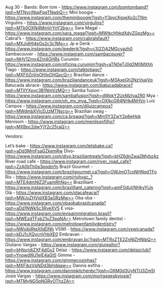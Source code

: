 Aug 30 - Bands:
Bom tom - https://www.instagram.com/bomtomband?igsh=MTNycjNiajFpeTNwbQ==
Mini boogie - https://www.instagram.com/theminiboogie?igsh=Y3pycXgxeXo2cTNm
Virgulins - https://www.instagram.com/virgulins?igsh=MTk0OXN4MmVrYnY2bg==
Sara Magal - https://www.instagram.com/sara_magal?igsh=MWtkcHhkdXdyZGpzMg==
Cabral’s - https://www.instagram.com/cabralsfault?igsh=MXJjdHI4eGs2c3c1Mg==
Jp e Derik - https://www.instagram.com/jpederik?igsh=c3I2ZjA2MGcyazh0
Sambacouver - https://www.instagram.com/sambacouver?igsh=NHV1Zmx4Znl4OHRs
Curumim - https://www.instagram.com/oficina.curumim?igsh=aTN0eTJ0d2M0MXhh
Tiago - https://www.instagram.com/talktotiago?igsh=MXF0ZnVpOHIxOHQxcQ==
Brazilian dance - https://www.instagram.com/braziliandanceuk?igsh=M3AxeGh2NzVsajVq
Batucada abrace- https://www.instagram.com/batucadabrace?igsh=MTllYXpvc3B1NmVzMQ==
Samba fusion - https://www.instagram.com/sambafusion?igsh=dWpkY2UxMzIya2R0
Mya - https://www.instagram.com/oh_my_mya_?igsh=OXlkcGR4NHk4NHVn
Luiz Campos - https://www.instagram.com/djluizcampos?igsh=MWdmbXVjcDJzMTNscg==
Brazilian swag - https://www.instagram.com/ca.brswag?igsh=Mm1lY3ZwY2p6eHpk
Menisom - https://www.instagram.com/menilsonfilho?igsh=MXBpc2dwYjY2c25raQ==

Vendors:

Let’s bake - https://www.instagram.com/letsbake.ca?igsh=aDd3MmFsaGZkemRw
Divo- https://www.instagram.com/divo.braziliantreats?igsh=bHZ6dnZwa2MybzAz
River road cafe - https://www.instagram.com/river_road_cafe?igsh=ZzA0bTh0a3pqdm1n
Brazil Gourmet - https://www.instagram.com/brazilgourmet.ca?igsh=OWJmOTcxNHNqdTFo
Rio - https://www.instagram.com/riohvac_?igsh=MTE4dmNlZ2FuamRhNg==
Brazilliant - https://www.instagram.com/brazilliant_catering?igsh=amF0djJrNHkyYjJs
Olá - https://www.instagram.com/olacafeacai?igsh=MWJoZHVidXB3aGRzMw==
Oba oba - https://www.instagram.com/obaobabrasilcanada?igsh=aDd1NWk5c3RveXV5
E visa- https://www.instagram.com/evisaimmigration.brasil?igsh=MWEzdTFxb21oZ3pqNA==
Metrotown family dentist - https://www.instagram.com/metrotownfamilydentistry?igsh=NWxibjRteXlldDNh
VSWI - https://www.instagram.com/vswicanada?igsh=bDJ1cXQycnVhbXE0
Embravan - https://www.instagram.com/embravan.bc?igsh=MTRxZTE2ZnNlZHNibQ==
Giuliano Vargas - https://www.instagram.com/giurealtor?igsh=bHlpcjdjZXF4dGx2
Delaz - https://www.instagram.com/delazclub?igsh=YnowdWJ1ejE4aGt5
Gimme - https://www.instagram.com/gimmecoxinhas?igsh=MXFibzVpNDd3bHdqaw==
Dannis esfiha - https://www.instagram.com/danniskitchenbc?igsh=OXM0d3UyNTU3Zm5l
Josie Vargas - https://www.instagram.com/mortgagesbyjosie?igsh=MTMyNG5pNGRvOThzZA==
